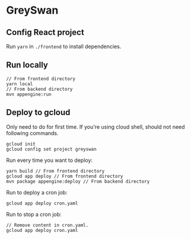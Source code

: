 # GreySwan

## Config React project
Run `yarn` in `./frontend` to install dependencies.

## Run locally
```
// From frontend directory
yarn local
// From backend directory
mvn appengine:run
```

## Deploy to gcloud
Only need to do for first time. If you're using cloud shell, should not need following commands.
```
gcloud init
gcloud config set project greyswan
```
Run every time you want to deploy:
```
yarn build // From frontend directory
gcloud app deploy // From frontend directory
mvn package appengine:deploy // From backend directory
```
Run to deploy a cron job:
```
gcloud app deploy cron.yaml
```
Run to stop a cron job:
```
// Remove content in cron.yaml. 
gcloud app deploy cron.yaml
```
